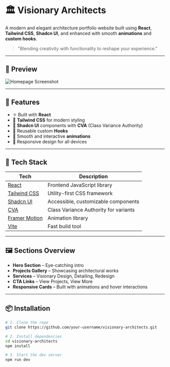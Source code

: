 # 🏛️ Visionary Architects

A modern and elegant architecture portfolio website built using **React**, **Tailwind CSS**, **Shadcn UI**, and enhanced with smooth **animations** and **custom hooks**.

> "Blending creativity with functionality to reshape your experience."

---

## 📸 Preview

![Homepage Screenshot](./path-to-screenshot.png)

---

## 🚀 Features

- ⚛️ Built with **React**
- 🎨 **Tailwind CSS** for modern styling
- 🧩 **Shadcn UI** components with **CVA** (Class Variance Authority)
- 🔁 Reusable custom **Hooks**
- 💫 Smooth and interactive **animations**
- 📱 Responsive design for all devices

---

## 📂 Tech Stack

| Tech | Description |
|------|-------------|
| [React](https://reactjs.org/) | Frontend JavaScript library |
| [Tailwind CSS](https://tailwindcss.com/) | Utility-first CSS framework |
| [Shadcn UI](https://ui.shadcn.com/) | Accessible, customizable components |
| [CVA](https://cva.style/docs) | Class Variance Authority for variants |
| [Framer Motion](https://www.framer.com/motion/) | Animation library |
| [Vite](https://vitejs.dev/) | Fast build tool |

---

## 🖼️ Sections Overview

- **Hero Section** – Eye-catching intro
- **Projects Gallery** – Showcasing architectural works
- **Services** – Visionary Design, Detailing, Redesign
- **CTA Links** – View Projects, View More
- **Responsive Cards** – Built with animations and hover interactions

---

## 📦 Installation

```bash
# 1. Clone the repo
git clone https://github.com/your-username/visionary-architects.git

# 2. Install dependencies
cd visionary-architects
npm install

# 3. Start the dev server
npm run dev
